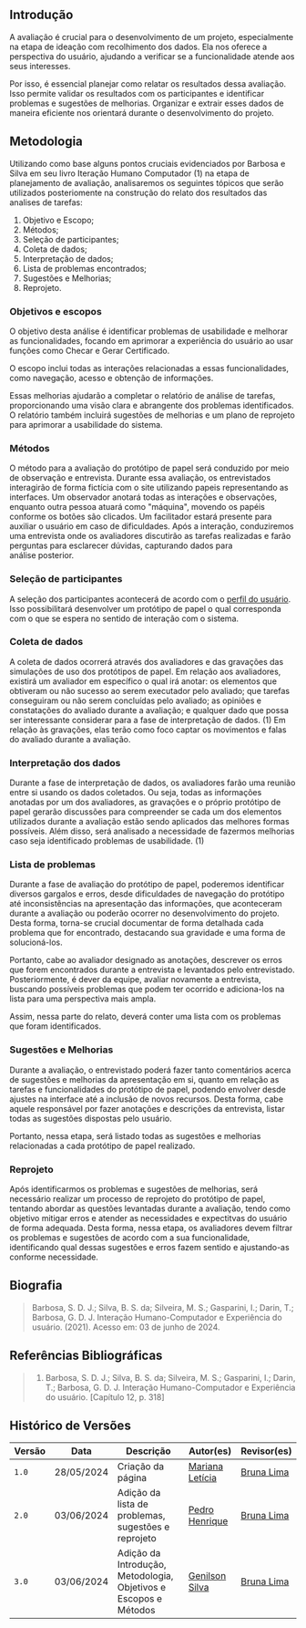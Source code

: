 ## Introdução

A avaliação é crucial para o desenvolvimento de um projeto, especialmente na etapa de ideação com recolhimento dos dados. Ela nos oferece a perspectiva do usuário, ajudando a verificar se a funcionalidade atende aos seus interesses.

Por isso, é essencial planejar como relatar os resultados dessa avaliação. Isso permite validar os resultados com os participantes e identificar problemas e sugestões de melhorias. Organizar e extrair esses dados de maneira eficiente nos orientará durante o desenvolvimento do projeto.















## Metodologia

Utilizando como base alguns pontos cruciais evidenciados por Barbosa e Silva  em seu livro Iteração Humano Computador (1) na etapa de planejamento de avaliação, analisaremos os seguintes tópicos que serão utilizados posteriomente na construção do relato dos resultados das analises de tarefas: 

1. Objetivo e Escopo;
2. Métodos;
3. Seleção de participantes;
4. Coleta de dados;
5. Interpretação de dados;
6. Lista de problemas encontrados;
7. Sugestões e Melhorias;
8. Reprojeto.

















### Objetivos e escopos

O objetivo desta análise é identificar problemas de usabilidade e melhorar as funcionalidades, focando em aprimorar a experiência do usuário ao usar funções como Checar e Gerar Certificado.

O escopo inclui todas as interações relacionadas a essas funcionalidades, como navegação, acesso e obtenção de informações.

Essas melhorias ajudarão a completar o relatório de análise de tarefas, proporcionando uma visão clara e abrangente dos problemas identificados. O relatório também incluirá sugestões de melhorias e um plano de reprojeto para aprimorar a usabilidade do sistema.















### Métodos

O método para a avaliação do protótipo de papel será conduzido por meio de observação e entrevista. Durante essa avaliação, os entrevistados interagirão de forma fictícia com o site utilizando papeis representando as interfaces. Um observador anotará todas as interações e observações, enquanto outra pessoa atuará como "máquina", movendo os papéis conforme os botões são clicados. Um facilitador estará presente para auxiliar o usuário em caso de dificuldades. Após a interação, conduziremos uma entrevista onde os avaliadores discutirão as tarefas realizadas e farão perguntas para esclarecer dúvidas, capturando dados para análise posterior.

















### Seleção de participantes

A seleção dos participantes acontecerá de acordo com o <a href="">perfil do usuário</a>. Isso possibilitará desenvolver um protótipo de papel o qual corresponda com o que se espera no sentido de interação com o sistema. 
















### Coleta de dados

A coleta de dados ocorrerá através dos avaliadores e das gravações das simulações de uso dos protótipos de papel. 
Em relação aos avaliadores, existirá um avaliador em específico o qual irá anotar: os elementos que obtiveram ou não sucesso ao serem executador pelo avaliado; que tarefas conseguiram ou não serem concluídas pelo avaliado; as opiniões e constatações do avaliado durante a avaliação; e qualquer dado que possa ser interessante considerar para a fase de interpretação de dados. (1)
Em relação às gravações, elas terão como foco captar os movimentos e falas do avaliado durante a avaliação.













### Interpretação dos dados

Durante a fase de interpretação de dados, os avaliadores farão uma reunião entre si usando os dados coletados. Ou seja, todas as informações anotadas por um dos avaliadores, as gravações e o próprio protótipo de papel gerarão discussões para compreender se cada um dos elementos utilizados durante a avaliação estão sendo aplicados das melhores formas possíveis. Além disso, será analisado a necessidade de fazermos melhorias caso seja identificado problemas de usabilidade. (1)
















### Lista de problemas
Durante a fase de avaliação do protótipo de papel, poderemos identificar diversos gargalos e erros, desde dificuldades de navegação do protótipo até inconsistências na apresentação das informações, que aconteceram durante a avaliação ou poderão ocorrer no desenvolvimento do projeto. Desta forma, torna-se crucial documentar de forma detalhada cada problema que for encontrado, destacando sua gravidade e uma forma de solucioná-los.

 Portanto, cabe ao avaliador designado as anotações, descrever os erros que forem encontrados durante a entrevista e levantados pelo entrevistado. Posteriormente, é  dever da equipe, avaliar novamente a entrevista, buscando possíveis problemas que podem ter ocorrido e adiciona-los na lista para uma perspectiva mais ampla. 

 Assim, nessa parte do relato, deverá conter uma lista com os problemas que foram identificados.



### Sugestões e Melhorias
Durante a avaliação, o entrevistado poderá fazer tanto comentários acerca de sugestões e melhorias da apresentação em si, quanto em relação as tarefas e funcionalidades do protótipo de papel, podendo envolver desde ajustes na interface até a inclusão de novos recursos. Desta forma, cabe aquele responsável por fazer anotações e descrições da entrevista, listar todas as sugestões dispostas pelo usuário. 

Portanto, nessa etapa, será listado todas as sugestões e melhorias relacionadas a cada protótipo de papel realizado.


### Reprojeto
Após identificarmos os problemas e sugestões de melhorias, será necessário realizar um processo de reprojeto do protótipo de papel, tentando abordar as questões levantadas durante a avaliação, tendo como objetivo mitigar erros e atender as necessidades e expectitvas do usuário de forma adequada. Desta forma, nessa etapa, os avaliadores devem filtrar os problemas e sugestões de acordo com a sua funcionalidade, identificando qual dessas sugestões e erros fazem sentido e ajustando-as conforme necessidade. 


## Biografia

>Barbosa, S. D. J.; Silva, B. S. da; Silveira, M. S.; Gasparini, I.; Darin, T.; Barbosa, G. D. J. Interação Humano-Computador e Experiência do usuário. (2021). Acesso em: 03 de junho de 2024.

## Referências Bibliográficas
> 1. Barbosa, S. D. J.; Silva, B. S. da; Silveira, M. S.; Gasparini, I.; Darin, T.; Barbosa, G. D. J. Interação Humano-Computador e Experiência do usuário. [Capítulo 12, p. 318]


## Histórico de Versões

| Versão |    Data    | Descrição                                 | Autor(es)                                       | Revisor(es)                                    |
| ------ | :--------: | ----------------------------------------- | ----------------------------------------------- | ---------------------------------------------- |
| `1.0`   | 28/05/2024 | Criação da página                         | [Mariana Letícia](https://github.com/Marianannn) | [Bruna Lima](https://github.com/libruna)  |
| `2.0`   | 03/06/2024 | Adição da lista de problemas, sugestões e reprojeto   | [Pedro Henrique](https://github.com/PedroHhenriq) | [Bruna Lima](https://github.com/libruna)  |
| `3.0`   | 03/06/2024 | Adição da Introdução, Metodologia, Objetivos e Escopos e Métodos | [Genilson Silva](https://github.com/GenilsonJrs) |  [Bruna Lima](https://github.com/libruna)   |
